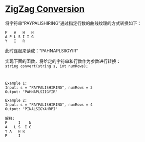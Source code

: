 # [ZigZag Conversion](https://leetcode.com/problems/zigzag-conversion/solution)

将字符串“PAYPALISHIRING”通过指定行数的曲线纹理的方式转换如下：
```
P   A   H   N
A P L S I I G
Y   I   R
```
此时连起来读成："PAHNAPLSIIGYIR"

实现下面的函数，将给定的字符串和行数作为参数进行转换：  
`string convert(string s, int numRows);`
```


Example 1:
Input: s = "PAYPALISHIRING", numRows = 3
Output: "PAHNAPLSIIGYIR"

Example 2:
Input: s = "PAYPALISHIRING", numRows = 4
Output: "PINALSIGYAHRPI"

解释:
P     I    N
A   L S  I G
Y A   H R
P     I
```